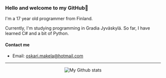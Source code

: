 ### Hello and welcome to my GitHub👋

I'm a 17 year old programmer from Finland. 

Currently, I'm studying programming in Gradia Jyväskylä. So far, I have learned C# and a bit of Python.

#### Contact me
- Email: [oskari.makela@hotmail.com](mailto:oskari.makela@hotmail.com)

___
<p align="center">
  <img src="https://github-readme-stats.vercel.app/api?username=osaama05&show_icons=true&theme=merko&count_private=true" alt="My Github stats" />
</p>


<!--
**osaama05/osaama05** is a ✨ _special_ ✨ repository because its `README.md` (this file) appears on your GitHub profile.

Here are some ideas to get you started:

- 🔭 I’m currently working on ...
- 🌱 I’m currently learning ...
- 👯 I’m looking to collaborate on ...
- 🤔 I’m looking for help with ...
- 💬 Ask me about ...
- 📫 How to reach me: ...
- 😄 Pronouns: ...
- ⚡ Fun fact: ...
<img align="left" src="https://github-readme-stats.vercel.app/api?username=osaama05&show_icons=true&theme=merko&count_private=true"/>
-->
